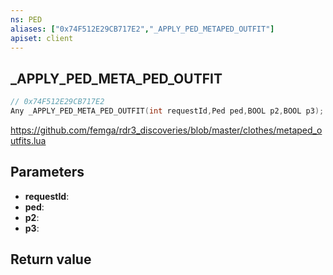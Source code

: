```yaml
---
ns: PED
aliases: ["0x74F512E29CB717E2","_APPLY_PED_METAPED_OUTFIT"]
apiset: client
---
```

## _APPLY_PED_META_PED_OUTFIT

```c
// 0x74F512E29CB717E2
Any _APPLY_PED_META_PED_OUTFIT(int requestId,Ped ped,BOOL p2,BOOL p3);
```

https://github.com/femga/rdr3_discoveries/blob/master/clothes/metaped_outfits.lua

## Parameters
* **requestId**:
* **ped**:
* **p2**:
* **p3**:

## Return value

